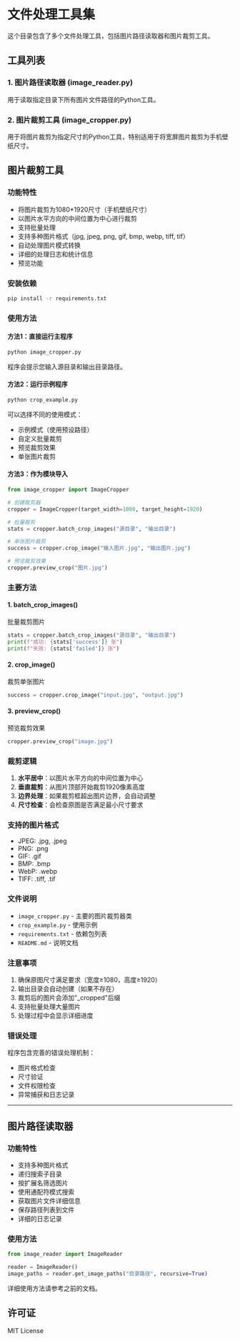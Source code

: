 # 文件处理工具集

这个目录包含了多个文件处理工具，包括图片路径读取器和图片裁剪工具。

## 工具列表

### 1. 图片路径读取器 (image_reader.py)
用于读取指定目录下所有图片文件路径的Python工具。

### 2. 图片裁剪工具 (image_cropper.py)
用于将图片裁剪为指定尺寸的Python工具，特别适用于将宽屏图片裁剪为手机壁纸尺寸。

## 图片裁剪工具

### 功能特性

- 将图片裁剪为1080*1920尺寸（手机壁纸尺寸）
- 以图片水平方向的中间位置为中心进行裁剪
- 支持批量处理
- 支持多种图片格式（jpg, jpeg, png, gif, bmp, webp, tiff, tif）
- 自动处理图片模式转换
- 详细的处理日志和统计信息
- 预览功能

### 安装依赖

```bash
pip install -r requirements.txt
```

### 使用方法

#### 方法1：直接运行主程序

```bash
python image_cropper.py
```

程序会提示您输入源目录和输出目录路径。

#### 方法2：运行示例程序

```bash
python crop_example.py
```

可以选择不同的使用模式：
- 示例模式（使用预设路径）
- 自定义批量裁剪
- 预览裁剪效果
- 单张图片裁剪

#### 方法3：作为模块导入

```python
from image_cropper import ImageCropper

# 创建裁剪器
cropper = ImageCropper(target_width=1080, target_height=1920)

# 批量裁剪
stats = cropper.batch_crop_images("源目录", "输出目录")

# 单张图片裁剪
success = cropper.crop_image("输入图片.jpg", "输出图片.jpg")

# 预览裁剪效果
cropper.preview_crop("图片.jpg")
```

### 主要方法

#### 1. batch_crop_images()
批量裁剪图片

```python
stats = cropper.batch_crop_images("源目录", "输出目录")
print(f"成功: {stats['success']} 张")
print(f"失败: {stats['failed']} 张")
```

#### 2. crop_image()
裁剪单张图片

```python
success = cropper.crop_image("input.jpg", "output.jpg")
```

#### 3. preview_crop()
预览裁剪效果

```python
cropper.preview_crop("image.jpg")
```

### 裁剪逻辑

1. **水平居中**：以图片水平方向的中间位置为中心
2. **垂直裁剪**：从图片顶部开始裁剪1920像素高度
3. **边界处理**：如果裁剪框超出图片边界，会自动调整
4. **尺寸检查**：会检查原图是否满足最小尺寸要求

### 支持的图片格式

- JPEG: .jpg, .jpeg
- PNG: .png
- GIF: .gif
- BMP: .bmp
- WebP: .webp
- TIFF: .tiff, .tif

### 文件说明

- `image_cropper.py` - 主要的图片裁剪器类
- `crop_example.py` - 使用示例
- `requirements.txt` - 依赖包列表
- `README.md` - 说明文档

### 注意事项

1. 确保原图尺寸满足要求（宽度≥1080，高度≥1920）
2. 输出目录会自动创建（如果不存在）
3. 裁剪后的图片会添加"_cropped"后缀
4. 支持批量处理大量图片
5. 处理过程中会显示详细进度

### 错误处理

程序包含完善的错误处理机制：
- 图片格式检查
- 尺寸验证
- 文件权限检查
- 异常捕获和日志记录

---

## 图片路径读取器

### 功能特性

- 支持多种图片格式
- 递归搜索子目录
- 按扩展名筛选图片
- 使用通配符模式搜索
- 获取图片文件详细信息
- 保存路径列表到文件
- 详细的日志记录

### 使用方法

```python
from image_reader import ImageReader

reader = ImageReader()
image_paths = reader.get_image_paths("目录路径", recursive=True)
```

详细使用方法请参考之前的文档。

## 许可证

MIT License 